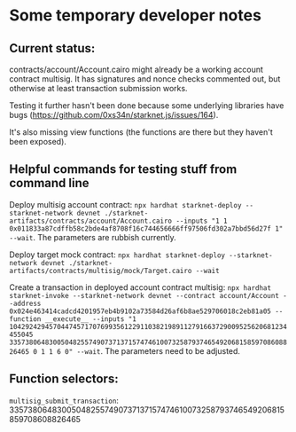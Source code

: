 # Some temporary developer notes

## Current status:

contracts/account/Account.cairo might already be a working account contract multisig. It has signatures and nonce checks commented out, but otherwise at least transaction submission works.

Testing it further hasn't been done because some underlying libraries have bugs (https://github.com/0xs34n/starknet.js/issues/164).

It's also missing view functions (the functions are there but they haven't been exposed).

## Helpful commands for testing stuff from command line

Deploy multisig account contract: `npx hardhat starknet-deploy --starknet-network devnet ./starknet-artifacts/contracts/account/Account.cairo --inputs "1 1 0x011833a87cdffb58c2bde4af8708f16c744656666ff97506fd302a7bbd56d27f 1" --wait`. The parameters are rubbish currently.

Deploy target mock contract: `npx hardhat starknet-deploy --starknet-network devnet ./starknet-artifacts/contracts/multisig/mock/Target.cairo --wait`

Create a transaction in deployed account contract multisig: `npx hardhat starknet-invoke --starknet-network devnet --contract account/Account --address 0x024e463414cadcd4201957eb4b9102a73584d26af6b8ae529706018c2eb81a05 --function __execute__ --inputs "1 1042924294570447457170769935612291103821989112791663729009525620681234455045 335738064830050482557490737137157474610073258793746549206815859708608826465 0 1 1 6 0" --wait`. The parameters need to be adjusted.

## Function selectors:

`multisig_submit_transaction`: 335738064830050482557490737137157474610073258793746549206815859708608826465
